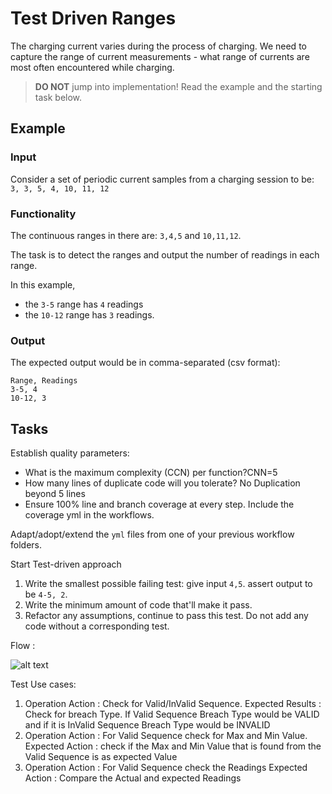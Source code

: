 # Test Driven Ranges

The charging current varies during the process of charging.
We need to capture the range of current measurements -
what range of currents are most often encountered while charging.

> **DO NOT** jump into implementation! Read the example and the starting task below.

## Example

### Input

Consider a set of periodic current samples from a charging session to be:
`3, 3, 5, 4, 10, 11, 12`

### Functionality

The continuous ranges in there are: `3,4,5` and `10,11,12`.

The task is to detect the ranges and
output the number of readings in each range.

In this example,

- the `3-5` range has `4` readings
- the `10-12` range has `3` readings.

### Output

The expected output would be in comma-separated (csv format):

```
Range, Readings
3-5, 4
10-12, 3
```

## Tasks

Establish quality parameters: 

- What is the maximum complexity (CCN) per function?CNN=5
- How many lines of duplicate code will you tolerate? No Duplication beyond 5 lines
- Ensure 100% line and branch coverage at every step. Include the coverage yml in the workflows.

Adapt/adopt/extend the `yml` files from one of your previous workflow folders.

Start Test-driven approach

1. Write the smallest possible failing test: give input `4,5`. assert output to be `4-5, 2`.
1. Write the minimum amount of code that'll make it pass.
1. Refactor any assumptions, continue to pass this test. Do not add any code without a corresponding test.

Flow :

![alt text](https://www.planttext.com/api/plantuml/png/RP7BJiGm34Nt-Gehgm5fVW4DGWCBL8I6nmPraMdSDg9r1ZifyFSuxNI1O6TTtNlysabodF8u6BEvl83jzWfiX-cvnmCw7wYJMuxZNPYGdl0Z8pLuJVuUlwq9BTXLWo3mweRWBQGUoK0XlINEM8Dj0ta5Le4qMhclXpmUaGjNrPLWbmpO6qQNi63WuAX3WQCJz11frjvBwxFrvUHNAw4aDKtOfCZm6LA_4CvB_6RmpFslOoCJj957bo2B1l-orvHUo-0WQEPDMwTbNUv17lRCEaE58guhUnN3dieSyCYnKRrUuggrnfYT5lg17m00)

Test Use cases:

1. Operation Action : Check for Valid/InValid Sequence. 
    Expected Results : Check for breach Type. If Valid Sequence Breach Type would be VALID and if it is InValid Sequence Breach Type would be INVALID
1. Operation Action : For Valid Sequence check for Max and Min Value.
    Expected Action : check if the Max and Min Value that is found from the Valid Sequence is as expected Value
1. Operation Action : For Valid Sequence check the Readings
    Expected Action : Compare the Actual and expected Readings
